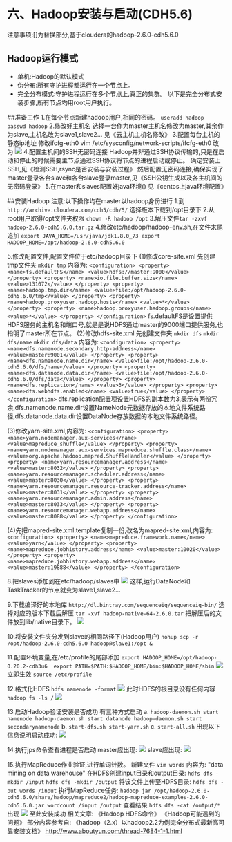 # 六、Hadoop安装与启动(CDH5.6)
注意事项:[]为替换部分,基于cloudera的hadoop-2.6.0-cdh5.6.0
## Hadoop运行模式
+ 单机:Hadoop的默认模式
+ 伪分布:所有守护进程都运行在一个节点上。
+ 完全分布模式:守护进程运行在多个节点上,真正的集群。
以下是完全分布式安装步骤,所有节点均用root用户执行。

##准备工作
1.在每个节点新建hadoop用户,相同的密码。
`useradd hadoop
passwd hadoop`
2.修改好主机名
    选择一台作为master主机名修改为master,其余作为slave,主机名改为slave1,slave2...
    见《云主机主机名修改》
3.配置每台主机的静态ip地址
    修改ifcfg-eth0 vim /etc/sysconfig/network-scripts/ifcfg-eth0
改为
![](http://7xqhly.com1.z0.glb.clouddn.com/qwe.png)
4.配置主机间的SSH无密码连接
Hadoop并非通过SSH协议传输的,只是在启动和停止的时候需要主节点通过SSH协议将节点的进程启动或停止。
确定安装上SSH,见《检测SSH,rsync是否安装与安装过程》
然后配置无密码连接,确保实现了master登录各台slave和各台slave登录master,见《SSH公钥生成以及各主机间的无密码登录》
5.在master和slaves配置好java环境()
见《centos上java环境配置》

##安装Hadoop
注意:以下操作均在master以hadoop身份进行
1.到`http://archive.cloudera.com/cdh5/cdh/5/`
选择版本下载到/opt目录下
2.从root用户取得/opt文件夹权限
    `chown -R hadoop /opt`
3.解压文件`tar -zxvf hadoop-2.6.0-cdh5.6.0.tar.gz`
4.修改etc/hadoop/hadoop-env.sh,在文件末尾追加
`export JAVA_HOME=/usr/java/jdk1.8.0_73
export HADOOP_HOME=/opt/hadoop-2.6.0-cdh5.6.0`

5.修改配置文件,配置文件位于etc/hadoop目录下
(1)修改core-site.xml
先创建tmp文件夹
`mkdir tmp`
内容为:
`<configuration>
        <property>
                <name>fs.defaultFS</name>
                <value>hdfs://master:9000</value>
        </property>
        <property>
                <name>io.file.buffer.size</name>
                <value>131072</value>
        </property>
<property>
               <name>hadoop.tmp.dir</name>
               <value>file:/opt/hadoop-2.6.0-cdh5.6.0/tmp</value>
       </property>
        <property>
               <name>hadoop.proxyuser.hadoop.hosts</name>
               <value>*</value>
       </property>
       <property>
               <name>hadoop.proxyuser.hadoop.groups</name>
               <value>*</value>
       </property>
</configuration>`
fs.defaultFS是设置提供HDFS服务的主机名和端口号,就是是说HDFS通过master的9000端口提供服务,也指明了master所在节点。
(2)修改hdfs-site.xml
先创建文件夹
`mkdir dfs`
`mkdir dfs/name`
`mkdir dfs/data`
内容为:
`<configuration>
       <property>
                <name>dfs.namenode.secondary.http-address</name>
               <value>master:9001</value>
       </property>
     <property>
             <name>dfs.namenode.name.dir</name>
             <value>file:/opt/hadoop-2.6.0-cdh5.6.0/dfs/name</value>
       </property>
      <property>
              <name>dfs.datanode.data.dir</name>
              <value>file:/opt/hadoop-2.6.0-cdh5.6.0/dfs/data</value>
       </property>
       <property>
               <name>dfs.replication</name>
               <value>3</value>
        </property>
        <property>
                 <name>dfs.webhdfs.enabled</name>
                  <value>true</value>
         </property>
</configuration>`
 dfs.replication配置项设置HDFS的副本数为3,表示有两份冗余,dfs.namenode.name.dir设置NameNode元数据存放的本地文件系统路径,dfs.datanode.data.dir设置DataNode存放数据的本地文件系统路径。
 
(3)修改yarn-site.xml,内容为:
`<configuration>
        <property>
               <name>yarn.nodemanager.aux-services</name>
               <value>mapreduce_shuffle</value>
        </property>
        <property>
<name>yarn.nodemanager.aux-services.mapreduce.shuffle.class</name>
               <value>org.apache.hadoop.mapred.ShuffleHandler</value>
        </property>
        <property>
               <name>yarn.resourcemanager.address</name>
               <value>master:8032</value>
       </property>
       <property>
               <name>yarn.resourcemanager.scheduler.address</name>
               <value>master:8030</value>
       </property>
       <property>
            <name>yarn.resourcemanager.resource-tracker.address</name>
             <value>master:8031</value>
      </property>
      <property>
              <name>yarn.resourcemanager.admin.address</name>
               <value>master:8033</value>
       </property>
       <property>
               <name>yarn.resourcemanager.webapp.address</name>
               <value>master:8088</value>
       </property>
</configuration>`

(4)先把mapred-site.xml.template复制一份,改名为mapred-site.xml,内容为:
`<configuration>
        <property>
                <name>mapreduce.framework.name</name>
                <value>yarn</value>
        </property>
 <property>
                  <name>mapreduce.jobhistory.address</name>
                  <value>master:10020</value>
          </property>
          <property>
                <name>mapreduce.jobhistory.webapp.address</name>
                <value>master:19888</value>
       </property>
</configuration>`
    
8.把slaves添加到在etc/hadoop/slaves中
![](http://7xqhly.com1.z0.glb.clouddn.com/cvge.png)
这样,运行DataNode和TaskTracker的节点就变为slave1,slave2...
    
9.下载编译好的本地库
`http://dl.bintray.com/sequenceiq/sequenceiq-bin/`
选择对应的版本下载后解压
`tar -xvf hadoop-native-64-2.6.0.tar`
把解压后的文件放到lib/native目录下。
![](http://7xqhly.com1.z0.glb.clouddn.com/bgb.png)

10.将安装文件夹分发到slave的相同路径下(Hadoop用户)
    `nohup scp -r /opt/hadoop-2.6.0-cdh5.6.0 hadoop@slave1:/opt &`
    
11.配置环境变量,在/etc/profile的尾部添加
    `export HADOOP_HOME=/opt/hadoop-0.20.2-cdh3u6 
    export PATH=$PATH:$HADOOP_HOME/bin:$HADOOP_HOME/sbin`
    ![](http://7xqhly.com1.z0.glb.clouddn.com/hth7.png)
    立即生效
    `source /etc/profile`
    
12.格式化HDFS
    `hdfs namenode -format`
    ![](http://7xqhly.com1.z0.glb.clouddn.com/gw.png)
    此时HDFS的根目录没有任何内容
    `hadoop fs -ls /`
    ![](http://7xqhly.com1.z0.glb.clouddn.com/hyk.png)
    
13.启动Hadoop验证安装是否成功
    有三种方式启动
    a.
     `hadoop-daemon.sh start namenode
     hadoop-daemon.sh start datanode
     hadoop-daemon.sh start secondarynamenode`
    b.
    ` start-dfs.sh
     start-yarn.sh `
    c.
    ` start-all.sh `
     出现以下信息说明启动成功:
    ![](http://7xqhly.com1.z0.glb.clouddn.com/hyhy.png)

14.执行jps命令查看进程是否启动
    master应出现:
![](http://7xqhly.com1.z0.glb.clouddn.com/gerg5.png)
    slave应出现:
   ![](http://7xqhly.com1.z0.glb.clouddn.com/ukkager.png)

15.执行MapReduce作业验证,进行单词计数。
    新建文件
    `vim words`
    内容为:
    "data mining on data warehouse"
    在HDFS创建input目录和output目录:
    `hdfs dfs -mkdir /input`
    `hdfs dfs -mkdir /output`
    将该文件上传至HDFS目录:
    `hdfs dfs -put words /input`
    执行MapReduce任务:
    `hadoop jar /opt/hadoop-2.6.0-cdh5.6.0/share/hadoop/mapreduce2/hadoop-mapreduce-examples-2.6.0-cdh5.6.0.jar wordcount /input /output`
    查看结果
    `hdfs dfs -cat /output/*`
    出现
    ![](http://7xqhly.com1.z0.glb.clouddn.com/966.png)
    至此安装成功
    相关文章:
    《Hadoop HDFS命令》
    《Hadoop可能遇到的问题》
    部分内容参考自:
 《hadoop（2.x）以hadoop2.2为例完全分布式最新高可靠安装文档》
    http://www.aboutyun.com/thread-7684-1-1.html






